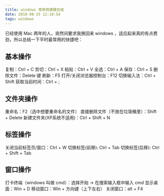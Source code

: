 ```yaml
---
title: windows 常用快捷键总结
date: 2018-08-25 12:10:54
tags: windows
---
```


已经使用 Mac 两年的人，突然间要求我换回来 windows ，适应起来真的有点费劲，所以总结一下平时最常用的快捷吧：

## 基本操作

复制：Ctrl + C
剪切：Ctrl + X
粘贴：Ctrl + V
全选：Ctrl + A
保存：Ctrl + S
删除文件：Delete 键
刷新：F5
打开/关闭浏览器控制台：F12
切换输入法：Ctrl + Shift
获取当前时间：Ctrl + ;

## 文件夹操作

重命名：F2（选中想要重命名的文件）
直接删除文件（不放在垃圾桶里）：Shift + Delete
新建文件夹(XP系统不适用)：Ctrl + Shift + N

## 标签操作

关闭当前标签页/窗口：Ctrl + W
切换标签(前移): Ctrl + Tab
切换标签(后移): Ctrl + Shift + Tab

## 窗口操作

打卡终端（windows 叫做 cmd）：选择开始 -> 在搜索输入框中输入 cmd
显示桌面：Win + D
移动窗口：Win + 方向键（上下左右）
关闭窗口：alt + F4
